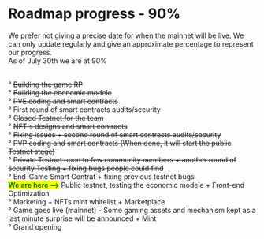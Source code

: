 # Roadmap progress - 90%

We prefer not giving a precise date for when the mainnet will be live. We can only update regularly and give an approximate percentage to represent our progress. \
As of July 30th we are at 90%

\
° ~~Building the game RP~~\
° ~~Building the economic modele~~\
° ~~PVE coding and smart contracts~~\
° ~~First round of smart contracts audits/security~~\
° ~~Closed Testnet for the team~~\
° ~~NFT's designs and smart contracts~~\
° ~~Fixing issues + second round of smart contracts audits/security~~\
° ~~PVP coding and smart contracts (When done, it will start the public Testnet stage)~~\
° ~~Private Testnet open to few community members + another round of security Testing + fixing bugs people could find~~\
° ~~End-Game Smart Contrat + fixing previous testnet bugs~~\
<mark style="color:green;">**We are here -->**</mark> Public testnet, testing the economic modele + Front-end Optimization\
° Marketing + NFTs mint whitelist + Marketplace\
° Game goes live (mainnet) - Some gaming assets and mechanism kept as a last minute surprise will be announced + Mint\
° Grand opening&#x20;
